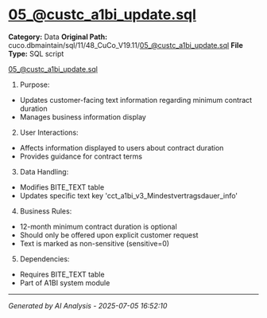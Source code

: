 # 05_@custc_a1bi_update.sql

**Category:** Data
**Original Path:** cuco.dbmaintain/sql/11/48_CuCo_V19.11/05_@custc_a1bi_update.sql
**File Type:** SQL script

05_@custc_a1bi_update.sql
1. Purpose:
- Updates customer-facing text information regarding minimum contract duration
- Manages business information display

2. User Interactions:
- Affects information displayed to users about contract duration
- Provides guidance for contract terms

3. Data Handling:
- Modifies BITE_TEXT table
- Updates specific text key 'cct_a1bi_v3_Mindestvertragsdauer_info'

4. Business Rules:
- 12-month minimum contract duration is optional
- Should only be offered upon explicit customer request
- Text is marked as non-sensitive (sensitive=0)

5. Dependencies:
- Requires BITE_TEXT table
- Part of A1BI system module

---
*Generated by AI Analysis - 2025-07-05 16:52:10*
